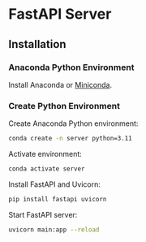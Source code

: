 # FastAPI Server

## Installation

### Anaconda Python Environment

Install Anaconda or [Miniconda](https://docs.anaconda.com/miniconda/).

### Create Python Environment

Create Anaconda Python environment:

```bash
conda create -n server python=3.11
```

Activate environment:

```bash
conda activate server
```

Install FastAPI and Uvicorn:

```bash
pip install fastapi uvicorn
```

Start FastAPI server:

```bash
uvicorn main:app --reload
```
